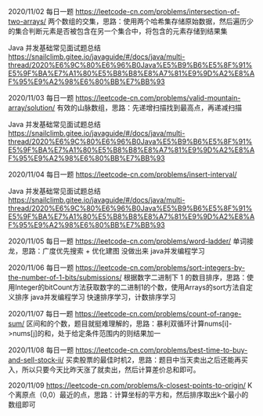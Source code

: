 2020/11/02
每日一题
https://leetcode-cn.com/problems/intersection-of-two-arrays/
两个数组的交集，思路：使用两个哈希集存储原始数据，然后遍历少的集合判断元素是否被包含在另一个集合中，将包含的元素存储到结果集

Java 并发基础常见面试题总结
https://snailclimb.gitee.io/javaguide/#/docs/java/multi-thread/2020%E6%9C%80%E6%96%B0Java%E5%B9%B6%E5%8F%91%E5%9F%BA%E7%A1%80%E5%B8%B8%E8%A7%81%E9%9D%A2%E8%AF%95%E9%A2%98%E6%80%BB%E7%BB%93

2020/11/03
每日一题
https://leetcode-cn.com/problems/valid-mountain-array/solution/
有效的山脉数组，思路：先递增扫描找到最高点，再递减扫描

Java 并发基础常见面试题总结
https://snailclimb.gitee.io/javaguide/#/docs/java/multi-thread/2020%E6%9C%80%E6%96%B0Java%E5%B9%B6%E5%8F%91%E5%9F%BA%E7%A1%80%E5%B8%B8%E8%A7%81%E9%9D%A2%E8%AF%95%E9%A2%98%E6%80%BB%E7%BB%93

2020/11/04
每日一题
https://leetcode-cn.com/problems/insert-interval/

Java 并发基础常见面试题总结
https://snailclimb.gitee.io/javaguide/#/docs/java/multi-thread/2020%E6%9C%80%E6%96%B0Java%E5%B9%B6%E5%8F%91%E5%9F%BA%E7%A1%80%E5%B8%B8%E8%A7%81%E9%9D%A2%E8%AF%95%E9%A2%98%E6%80%BB%E7%BB%93

2020/11/05
每日一题
https://leetcode-cn.com/problems/word-ladder/
单词接龙，思路：广度优先搜索 + 优化建图  没做出来
java并发编程学习

2020/11/06
每日一题
https://leetcode-cn.com/problems/sort-integers-by-the-number-of-1-bits/submissions/
根据数字二进制下 1 的数目排序，思路：使用Integer的bitCount方法获取数字的二进制1的个数，使用Arrays的sort方法自定义排序
java并发编程学习
快速排序学习，计数排序学习

2020/11/07
每日一题
https://leetcode-cn.com/problems/count-of-range-sum/
区间和的个数，题目就挺难理解的，思路：暴利双循环计算nums[i]->nums[j]的和，处于给定条件范围内的则结果加一

2020/11/08
每日一题
https://leetcode-cn.com/problems/best-time-to-buy-and-sell-stock-ii/
买卖股票的最佳时机2，思路：题目中当天卖出之后还能再买入，所以只要今天比昨天涨了就卖出，然后计算差价总和即可。

2020/11/09
https://leetcode-cn.com/problems/k-closest-points-to-origin/
K个离原点（0,0）最近的点，思路：计算坐标的平方和，然后排序取出k个最小的数组即可





